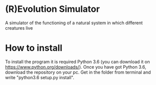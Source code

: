 # (R)Evolution Simulator
A simulator of the functioning of a natural system in which different creatures live

# How to install
To install the program it is required Python 3.6 (you can download it on https://www.python.org/downloads/).
Once you have got Python 3.6, download the repository on your pc. Get in the folder from terminal and write "python3.6 setup.py install".
